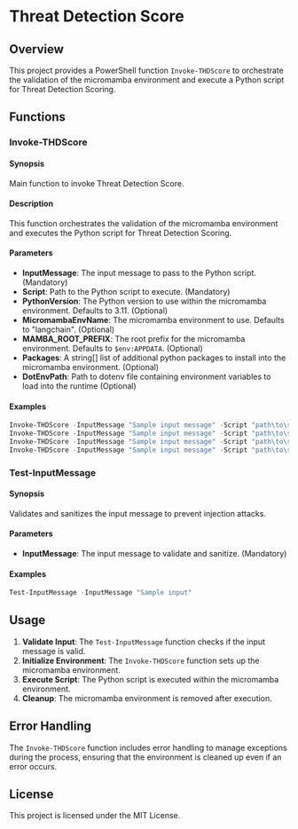 # Threat Detection Score

## Overview

This project provides a PowerShell function `Invoke-THDScore` to orchestrate the validation of the micromamba environment and execute a Python script for Threat Detection Scoring.

## Functions

### Invoke-THDScore

#### Synopsis

Main function to invoke Threat Detection Score.

#### Description

This function orchestrates the validation of the micromamba environment and executes the Python script for Threat Detection Scoring.

#### Parameters

- **InputMessage**: The input message to pass to the Python script. (Mandatory)
- **Script**: Path to the Python script to execute. (Mandatory)
- **PythonVersion**: The Python version to use within the micromamba environment. Defaults to 3.11. (Optional)
- **MicromambaEnvName**: The micromamba environment to use. Defaults to "langchain". (Optional)
- **MAMBA_ROOT_PREFIX**: The root prefix for the micromamba environment. Defaults to `$env:APPDATA`. (Optional)
- **Packages**: A string[] list of additional python packages to install into the micromamba environment. (Optional)
- **DotEnvPath**: Path to dotenv file containing environment variables to load into the runtime (Optional)

#### Examples

```powershell
Invoke-THDScore -InputMessage "Sample input message" -Script "path\to\script.py"
Invoke-THDScore -InputMessage "Sample input message" -Script "path\to\script.py" -PythonVersion "3.10"
Invoke-THDScore -InputMessage "Sample input message" -Script "path\to\script.py" -PythonVersion "3.10" -Packages @("numpy", "pandas", "matplotlib")
Invoke-THDScore -InputMessage "Sample input message" -Script "path\to\script.py" -PythonVersion "3.10" -Packages @("numpy", "pandas", "matplotlib") -DotEnvPath "\some\path\.env"
```

### Test-InputMessage

#### Synopsis

Validates and sanitizes the input message to prevent injection attacks.

#### Parameters

- **InputMessage**: The input message to validate and sanitize. (Mandatory)

#### Examples

```powershell
Test-InputMessage -InputMessage "Sample input"
```

## Usage

1. **Validate Input**: The `Test-InputMessage` function checks if the input message is valid.
2. **Initialize Environment**: The `Invoke-THDScore` function sets up the micromamba environment.
3. **Execute Script**: The Python script is executed within the micromamba environment.
4. **Cleanup**: The micromamba environment is removed after execution.

## Error Handling

The `Invoke-THDScore` function includes error handling to manage exceptions during the process, ensuring that the environment is cleaned up even if an error occurs.

## License

This project is licensed under the MIT License.
